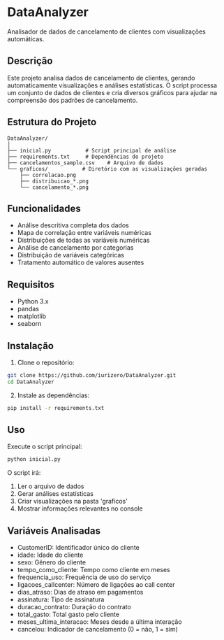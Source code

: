 # DataAnalyzer

Analisador de dados de cancelamento de clientes com visualizações automáticas.

## Descrição

Este projeto analisa dados de cancelamento de clientes, gerando automaticamente visualizações e análises estatísticas. O script processa um conjunto de dados de clientes e cria diversos gráficos para ajudar na compreensão dos padrões de cancelamento.

## Estrutura do Projeto

```
DataAnalyzer/
│
├── inicial.py           # Script principal de análise
├── requirements.txt     # Dependências do projeto
├── cancelamentos_sample.csv    # Arquivo de dados
└── graficos/           # Diretório com as visualizações geradas
    ├── correlacao.png
    ├── distribuicao_*.png
    └── cancelamento_*.png
```

## Funcionalidades

- Análise descritiva completa dos dados
- Mapa de correlação entre variáveis numéricas
- Distribuições de todas as variáveis numéricas
- Análise de cancelamento por categorias
- Distribuição de variáveis categóricas
- Tratamento automático de valores ausentes

## Requisitos

- Python 3.x
- pandas
- matplotlib
- seaborn

## Instalação

1. Clone o repositório:
```bash
git clone https://github.com/iurizero/DataAnalyzer.git
cd DataAnalyzer
```

2. Instale as dependências:
```bash
pip install -r requirements.txt
```

## Uso

Execute o script principal:
```bash
python inicial.py
```

O script irá:
1. Ler o arquivo de dados
2. Gerar análises estatísticas
3. Criar visualizações na pasta 'graficos'
4. Mostrar informações relevantes no console

## Variáveis Analisadas

- CustomerID: Identificador único do cliente
- idade: Idade do cliente
- sexo: Gênero do cliente
- tempo_como_cliente: Tempo como cliente em meses
- frequencia_uso: Frequência de uso do serviço
- ligacoes_callcenter: Número de ligações ao call center
- dias_atraso: Dias de atraso em pagamentos
- assinatura: Tipo de assinatura
- duracao_contrato: Duração do contrato
- total_gasto: Total gasto pelo cliente
- meses_ultima_interacao: Meses desde a última interação
- cancelou: Indicador de cancelamento (0 = não, 1 = sim)
